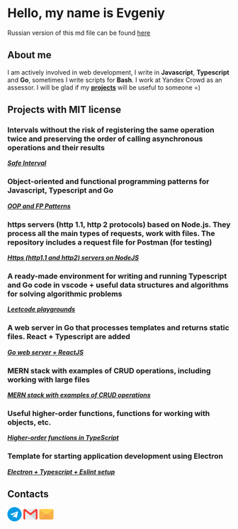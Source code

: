 # Hello, my name is Evgeniy

Russian version of this md file can be found [here](https://github.com/evgenylyozin)

## About me

I am actively involved in web development, I write in **Javascript**, **Typescript** and **Go**, sometimes I write scripts for **Bash**. I work at Yandex Crowd as an assessor. I will be glad if my **[projects](#projects-with-mit-license)** will be useful to someone =)

## Projects with MIT license
### Intervals without the risk of registering the same operation twice and preserving the order of calling asynchronous operations and their results
***[Safe Interval](https://github.com/evgenylyozin/safe-interval)***
### Object-oriented and functional programming patterns for Javascript, Typescript and Go
***[OOP and FP Patterns](https://github.com/evgenylyozin/patterns)***
### https servers (http 1.1, http 2 protocols) based on Node.js. They process all the main types of requests, work with files. The repository includes a request file for Postman (for testing)
***[Https (http1.1 and http2) servers on NodeJS](https://github.com/evgenylyozin/nodejs-https-servers)***
### A ready-made environment for writing and running Typescript and Go code in vscode + useful data structures and algorithms for solving algorithmic problems
***[Leetcode playgrounds](https://github.com/evgenylyozin/leetcode-playgrounds)***
### A web server in Go that processes templates and returns static files. React + Typescript are added
***[Go web server + ReactJS](https://github.com/evgenylyozin/go-server-with-react)***
### MERN stack with examples of CRUD operations, including working with large files
***[MERN stack with examples of CRUD operations](https://github.com/evgenylyozin/generic-mern-app)***
### Useful higher-order functions, functions for working with objects, etc.
***[Higher-order functions in TypeScript](https://github.com/evgenylyozin/js-utilities)***
### Template for starting application development using Electron
***[Electron + Typescript + Eslint setup](https://github.com/evgenylyozin/electron-typescript-eslint-setup)***

## Contacts

[![telegram](./icons/telegram.png)](https://t.me/evgenylyozindev)
[![gmail](./icons/gmail.png)](mailto:evgenylyozindev@gmail.com)
[![yandex mail](./icons/email.png)](mailto:evgenylyozindev@yandex.ru)
